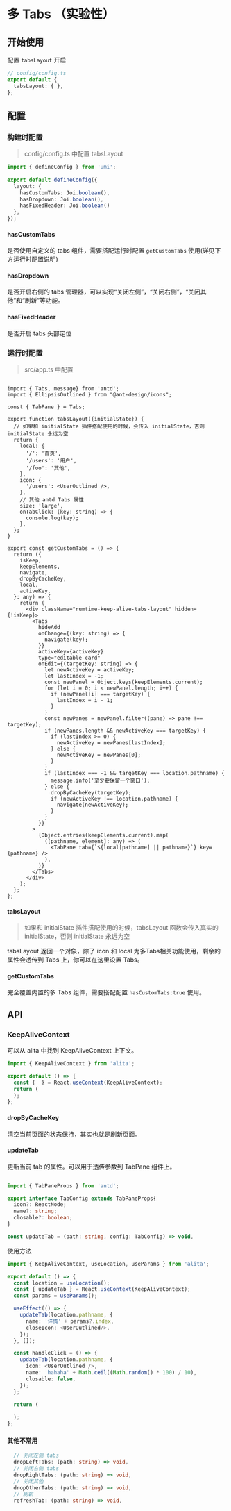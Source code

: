 # 多 Tabs （实验性）

## 开始使用

配置 `tabsLayout` 开启 

```ts
// config/config.ts
export default {
  tabsLayout: { },
};
```

## 配置

### 构建时配置

> config/config.ts 中配置 tabsLayout

```ts
import { defineConfig } from 'umi';
 
export default defineConfig({
  layout: {
    hasCustomTabs: Joi.boolean(),
    hasDropdown: Joi.boolean(),
    hasFixedHeader: Joi.boolean()
  },
});
```

#### hasCustomTabs

是否使用自定义的 tabs 组件，需要搭配运行时配置 `getCustomTabs` 使用(详见下方运行时配置说明)

#### hasDropdown 

是否开启右侧的 tabs 管理器，可以实现“关闭左侧”，“关闭右侧”，“关闭其他”和“刷新”等功能。

#### hasFixedHeader

是否开启 tabs 头部定位

### 运行时配置

> src/app.ts 中配置

```tsx

import { Tabs, message} from 'antd';
import { EllipsisOutlined } from "@ant-design/icons";

const { TabPane } = Tabs;

export function tabsLayout({initialState}) {
  // 如果和 initialState 插件搭配使用的时候，会传入 initialState，否则 initialState 永远为空
  return {
    local: {
      '/': '首页',
      '/users': '用户',
      '/foo': '其他',
    },
    icon: {
      '/users': <UserOutlined />,
    },
    // 其他 antd Tabs 属性
    size: 'large',
    onTabClick: (key: string) => {
      console.log(key);
    },
  };
}

export const getCustomTabs = () => {
  return ({
    isKeep,
    keepElements,
    navigate,
    dropByCacheKey,
    local,
    activeKey,
  }: any) => {
    return (
      <div className="rumtime-keep-alive-tabs-layout" hidden={!isKeep}>
        <Tabs
          hideAdd
          onChange={(key: string) => {
            navigate(key);
          }}
          activeKey={activeKey}
          type="editable-card"
          onEdit={(targetKey: string) => {
            let newActiveKey = activeKey;
            let lastIndex = -1;
            const newPanel = Object.keys(keepElements.current);
            for (let i = 0; i < newPanel.length; i++) {
              if (newPanel[i] === targetKey) {
                lastIndex = i - 1;
              }
            }
            const newPanes = newPanel.filter((pane) => pane !== targetKey);
            if (newPanes.length && newActiveKey === targetKey) {
              if (lastIndex >= 0) {
                newActiveKey = newPanes[lastIndex];
              } else {
                newActiveKey = newPanes[0];
              }
            }
            if (lastIndex === -1 && targetKey === location.pathname) {
              message.info('至少要保留一个窗口');
            } else {
              dropByCacheKey(targetKey);
              if (newActiveKey !== location.pathname) {
                navigate(newActiveKey);
              }
            }
          }}
        >
          {Object.entries(keepElements.current).map(
            ([pathname, element]: any) => (
              <TabPane tab={`${local[pathname] || pathname}`} key={pathname} />
            ),
          )}
        </Tabs>
      </div>
    );
  };
};

```

#### tabsLayout

> 如果和 initialState 插件搭配使用的时候，tabsLayout 函数会传入真实的 initialState，否则 initialState 永远为空

tabsLayout 返回一个对象，除了 icon 和 local 为多Tabs相关功能使用，剩余的属性会透传到 Tabs 上，你可以在这里设置 Tabs。

#### getCustomTabs

完全覆盖内置的多 Tabs 组件，需要搭配配置 `hasCustomTabs:true` 使用。

## API

### KeepAliveContext

可以从 alita 中找到 KeepAliveContext 上下文。


```ts
import { KeepAliveContext } from 'alita';

export default () => {
  const {  } = React.useContext(KeepAliveContext);
  return (
  );
};
```
#### dropByCacheKey

清空当前页面的状态保持，其实也就是刷新页面。

#### updateTab

更新当前 tab 的属性。可以用于透传参数到 TabPane 组件上。

```ts

import { TabPaneProps } from 'antd';

export interface TabConfig extends TabPaneProps{
  icon?: ReactNode;
  name?: string;
  closable?: boolean;
}

const updateTab = (path: string, config: TabConfig) => void,
```

使用方法

```ts
import { KeepAliveContext, useLocation, useParams } from 'alita';

export default () => {
  const location = useLocation();
  const { updateTab } = React.useContext(KeepAliveContext);
  const params = useParams();

  useEffect(() => {
    updateTab(location.pathname, {
      name: '详情' + params?.index,
      closeIcon: <UserOutlined/>,
    });
  }, []);

  const handleClick = () => {
    updateTab(location.pathname, {
      icon: <UserOutlined />,
      name: 'hahaha' + Math.ceil((Math.random() * 100) / 10),
      closable: false,
    });
  };

  return (
    
  );
};

```

####  其他不常用

```ts
  // 关闭左侧 tabs
  dropLeftTabs: (path: string) => void,
  // 关闭右侧 tabs
  dropRightTabs: (path: string) => void,
  // 关闭其他
  dropOtherTabs: (path: string) => void,
  // 刷新
  refreshTab: (path: string) => void,
```